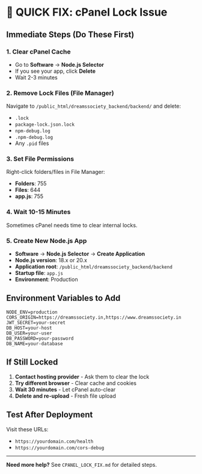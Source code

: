 # 🚨 QUICK FIX: cPanel Lock Issue

## Immediate Steps (Do These First)

### 1. Clear cPanel Cache
- Go to **Software** → **Node.js Selector**
- If you see your app, click **Delete**
- Wait 2-3 minutes

### 2. Remove Lock Files (File Manager)
Navigate to `/public_html/dreamssociety_backend/backend/` and delete:
- `.lock`
- `package-lock.json.lock`
- `npm-debug.log`
- `.npm-debug.log`
- Any `.pid` files

### 3. Set File Permissions
Right-click folders/files in File Manager:
- **Folders**: 755
- **Files**: 644
- **app.js**: 755

### 4. Wait 10-15 Minutes
Sometimes cPanel needs time to clear internal locks.

### 5. Create New Node.js App
- **Software** → **Node.js Selector** → **Create Application**
- **Node.js version**: 18.x or 20.x
- **Application root**: `/public_html/dreamssociety_backend/backend`
- **Startup file**: `app.js`
- **Environment**: Production

## Environment Variables to Add
```
NODE_ENV=production
CORS_ORIGIN=https://dreamssociety.in,https://www.dreamssociety.in
JWT_SECRET=your-secret
DB_HOST=your-host
DB_USER=your-user
DB_PASSWORD=your-password
DB_NAME=your-database
```

## If Still Locked
1. **Contact hosting provider** - Ask them to clear the lock
2. **Try different browser** - Clear cache and cookies
3. **Wait 30 minutes** - Let cPanel auto-clear
4. **Delete and re-upload** - Fresh file upload

## Test After Deployment
Visit these URLs:
- `https://yourdomain.com/health`
- `https://yourdomain.com/cors-debug`

---
**Need more help?** See `CPANEL_LOCK_FIX.md` for detailed steps.
